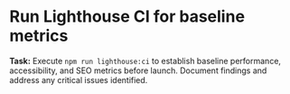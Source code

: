# Run Lighthouse CI for baseline metrics

**Task:** Execute `npm run lighthouse:ci` to establish baseline performance, accessibility, and SEO metrics before launch. Document findings and address any critical issues identified.
